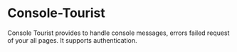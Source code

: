 # Console-Tourist
Console Tourist provides to handle console messages, errors failed request of your all pages. It supports authentication.
